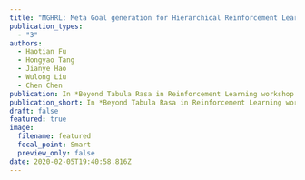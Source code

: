 ```yaml
---
title: "MGHRL: Meta Goal generation for Hierarchical Reinforcement Learning"
publication_types:
  - "3"
authors:
  - Haotian Fu
  - Hongyao Tang
  - Jianye Hao
  - Wulong Liu
  - Chen Chen
publication: In *Beyond Tabula Rasa in Reinforcement Learning workshop at ICLR , 2020*
publication_short: In *Beyond Tabula Rasa in Reinforcement Learning workshop at ICLR , 2020*
draft: false
featured: true
image:
  filename: featured
  focal_point: Smart
  preview_only: false
date: 2020-02-05T19:40:58.816Z
---
```

